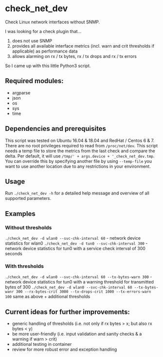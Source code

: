 # check_net_dev

Check Linux network interfaces without SNMP.

I was looking for a check plugin that...
  1. does not use SNMP
  2. provides all available interface metrics (incl. warn and crit thresholds if applicable) as performance data
  3. allows alarming on rx / tx bytes, rx / tx drops and rx / tx errors

So I came up with this little Python3 script. 

## Required modules:
  - argparse
  - json 
  - os
  - sys
  - time

## Dependencies and prerequisites
This script was tested on Ubuntu 16.04 & 18.04 and RedHat / Centos 6 & 7. There are no root privileges required to read from `/proc/net/dev`. 
This script needs a temp file to store the metrics from the last check and compare the delta. Per default, it will use `/tmp/' + args.device + '_check_net_dev.tmp`. You can override this by specifying another file by using `--temp-file` you want to use another location due to any restrictions in your environment.

## Usage
Run `./check_net_dev -h` for a detailed help message and overview of all supported parameters.


## Examples
### Without thresholds
`./check_net_dev -d wlan0 --svc-chk-interval 60` - network device statistics for wlan0
`./check_net_dev -d tun0 --svc-chk-interval 300` - network device statistics for tun0 with a service check interval of 300 seconds

### With thresholds
`./check_net_dev -d wlan0 --svc-chk-interval 60 --tx-bytes-warn 300` - network device statistics for tun0 with a warning threshold for transmitted bytes of 300
`./check_net_dev -d wlan0 --svc-chk-interval 60 --tx-bytes-wanr 300 --rx-bytes-crit 3000 --tx-drops-crit 1000 --tx-errors-warn 100` same as above + additional thresholds


## Current ideas for further improvements:
  - generic handling of thresholds (i.e. not only if rx bytes > x; but also rx bytes < y)
  - be more user-friendly (i.e. input validation and sanity checks & a warning if warn > crit)
  - additional testing in container
  - review for more robust error and exception handling

